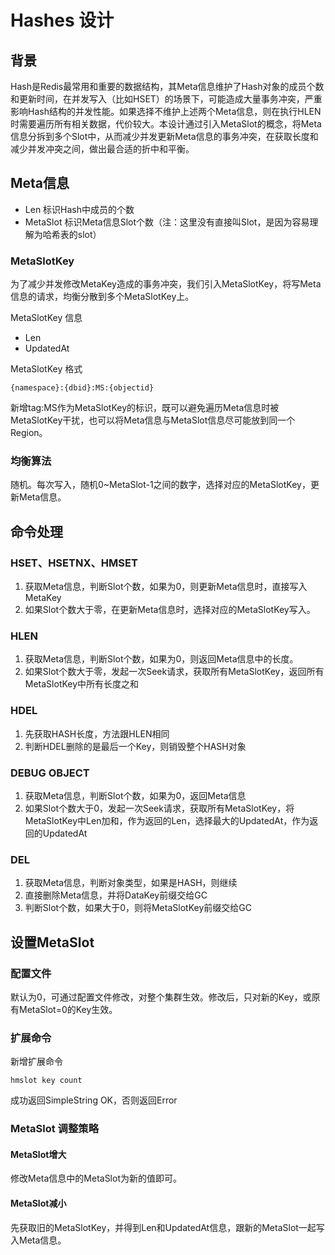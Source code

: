 # Hashes 设计

## 背景
Hash是Redis最常用和重要的数据结构，其Meta信息维护了Hash对象的成员个数和更新时间，在并发写入（比如HSET）的场景下，可能造成大量事务冲突，严重影响Hash结构的并发性能。如果选择不维护上述两个Meta信息，则在执行HLEN时需要遍历所有相关数据，代价较大。本设计通过引入MetaSlot的概念，将Meta信息分拆到多个Slot中，从而减少并发更新Meta信息的事务冲突，在获取长度和减少并发冲突之间，做出最合适的折中和平衡。

## Meta信息
* Len        标识Hash中成员的个数
* MetaSlot   标识Meta信息Slot个数（注：这里没有直接叫Slot，是因为容易理解为哈希表的slot）

### MetaSlotKey
为了减少并发修改MetaKey造成的事务冲突，我们引入MetaSlotKey，将写Meta信息的请求，均衡分散到多个MetaSlotKey上。

MetaSlotKey 信息
* Len
* UpdatedAt

MetaSlotKey 格式
```
{namespace}:{dbid}:MS:{objectid}
```

新增tag:MS作为MetaSlotKey的标识，既可以避免遍历Meta信息时被MetaSlotKey干扰，也可以将Meta信息与MetaSlot信息尽可能放到同一个Region。

### 均衡算法
随机。每次写入，随机0~MetaSlot-1之间的数字，选择对应的MetaSlotKey，更新Meta信息。

## 命令处理

### HSET、HSETNX、HMSET

1. 获取Meta信息，判断Slot个数，如果为0，则更新Meta信息时，直接写入MetaKey
2. 如果Slot个数大于零，在更新Meta信息时，选择对应的MetaSlotKey写入。

### HLEN

1. 获取Meta信息，判断Slot个数，如果为0，则返回Meta信息中的长度。
2. 如果Slot个数大于零，发起一次Seek请求，获取所有MetaSlotKey，返回所有MetaSlotKey中所有长度之和

### HDEL

1. 先获取HASH长度，方法跟HLEN相同
2. 判断HDEL删除的是最后一个Key，则销毁整个HASH对象

### DEBUG OBJECT

1. 获取Meta信息，判断Slot个数，如果为0，返回Meta信息
2. 如果Slot个数大于0，发起一次Seek请求，获取所有MetaSlotKey，将MetaSlotKey中Len加和，作为返回的Len，选择最大的UpdatedAt，作为返回的UpdatedAt

### DEL

1. 获取Meta信息，判断对象类型，如果是HASH，则继续
2. 直接删除Meta信息，并将DataKey前缀交给GC
3. 判断Slot个数，如果大于0，则将MetaSlotKey前缀交给GC

## 设置MetaSlot

### 配置文件
默认为0，可通过配置文件修改，对整个集群生效。修改后，只对新的Key，或原有MetaSlot=0的Key生效。

### 扩展命令

新增扩展命令
```
hmslot key count
```

成功返回SimpleString OK，否则返回Error

### MetaSlot 调整策略

#### MetaSlot增大
修改Meta信息中的MetaSlot为新的值即可。

#### MetaSlot减小
先获取旧的MetaSlotKey，并得到Len和UpdatedAt信息，跟新的MetaSlot一起写入Meta信息。

